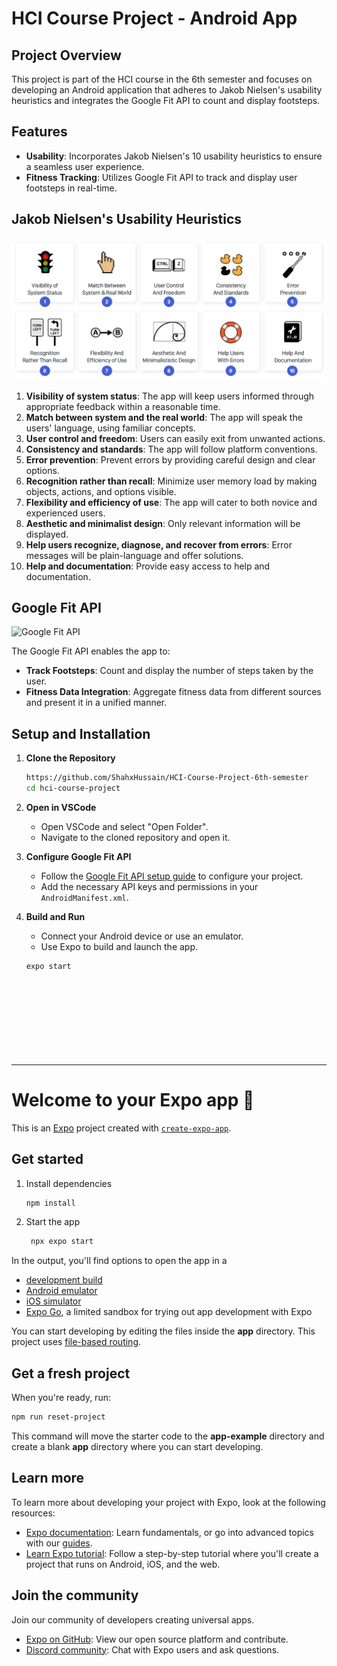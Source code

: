 # HCI Course Project - Android App

## Project Overview

This project is part of the HCI course in the 6th semester and focuses on developing an Android application that adheres to Jakob Nielsen's usability heuristics and integrates the Google Fit API to count and display footsteps.

## Features

- **Usability**: Incorporates Jakob Nielsen's 10 usability heuristics to ensure a seamless user experience.
- **Fitness Tracking**: Utilizes Google Fit API to track and display user footsteps in real-time.

## Jakob Nielsen's Usability Heuristics

![Jakob Nielsen's Heuristics](https://github.com/ShahxHussain/HCI-Course-Project-6th-semester/blob/main/assets/principles.png)

1. **Visibility of system status**: The app will keep users informed through appropriate feedback within a reasonable time.
2. **Match between system and the real world**: The app will speak the users' language, using familiar concepts.
3. **User control and freedom**: Users can easily exit from unwanted actions.
4. **Consistency and standards**: The app will follow platform conventions.
5. **Error prevention**: Prevent errors by providing careful design and clear options.
6. **Recognition rather than recall**: Minimize user memory load by making objects, actions, and options visible.
7. **Flexibility and efficiency of use**: The app will cater to both novice and experienced users.
8. **Aesthetic and minimalist design**: Only relevant information will be displayed.
9. **Help users recognize, diagnose, and recover from errors**: Error messages will be plain-language and offer solutions.
10. **Help and documentation**: Provide easy access to help and documentation.

## Google Fit API

![Google Fit API](https://user-images.githubusercontent.com/12345678/googlefit.jpg)

The Google Fit API enables the app to:

- **Track Footsteps**: Count and display the number of steps taken by the user.
- **Fitness Data Integration**: Aggregate fitness data from different sources and present it in a unified manner.

## Setup and Installation

1. **Clone the Repository**
    ```bash
    https://github.com/ShahxHussain/HCI-Course-Project-6th-semester
    cd hci-course-project
    ```

2. **Open in VSCode**
   - Open VSCode and select "Open Folder".
   - Navigate to the cloned repository and open it.

3. **Configure Google Fit API**
   - Follow the [Google Fit API setup guide](https://developers.google.com/fit/android/get-started) to configure your project.
   - Add the necessary API keys and permissions in your `AndroidManifest.xml`.

4. **Build and Run**
   - Connect your Android device or use an emulator.
   - Use Expo to build and launch the app.
   ```bash
   expo start










--------------------------------------------------------------------------------------------


# Welcome to your Expo app 👋

This is an [Expo](https://expo.dev) project created with [`create-expo-app`](https://www.npmjs.com/package/create-expo-app).

## Get started

1. Install dependencies

   ```bash
   npm install
   ```

2. Start the app

   ```bash
    npx expo start
   ```

In the output, you'll find options to open the app in a

- [development build](https://docs.expo.dev/develop/development-builds/introduction/)
- [Android emulator](https://docs.expo.dev/workflow/android-studio-emulator/)
- [iOS simulator](https://docs.expo.dev/workflow/ios-simulator/)
- [Expo Go](https://expo.dev/go), a limited sandbox for trying out app development with Expo

You can start developing by editing the files inside the **app** directory. This project uses [file-based routing](https://docs.expo.dev/router/introduction).

## Get a fresh project

When you're ready, run:

```bash
npm run reset-project
```

This command will move the starter code to the **app-example** directory and create a blank **app** directory where you can start developing.

## Learn more

To learn more about developing your project with Expo, look at the following resources:

- [Expo documentation](https://docs.expo.dev/): Learn fundamentals, or go into advanced topics with our [guides](https://docs.expo.dev/guides).
- [Learn Expo tutorial](https://docs.expo.dev/tutorial/introduction/): Follow a step-by-step tutorial where you'll create a project that runs on Android, iOS, and the web.

## Join the community

Join our community of developers creating universal apps.

- [Expo on GitHub](https://github.com/expo/expo): View our open source platform and contribute.
- [Discord community](https://chat.expo.dev): Chat with Expo users and ask questions.
